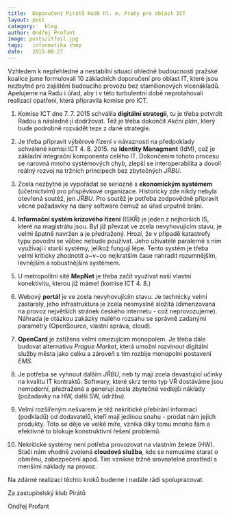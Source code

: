 ```yaml
---
title:	Doporučení Pirátů Radě hl. m. Prahy pro oblast ICT
layout:	post
category:	blog
author:	Ondřej Profant
image: posts/itfail.jpg
tags:	informatika zhmp
date:	2015-08-27
---
```




Vzhledem k nepřehledné a nestabilní situaci ohledně budoucnosti pražské koalice jsme formulovali 10 základních doporučení pro oblast IT, které jsou nezbytné pro zajištění budoucího provozu bez stamilionových vícenákladů. Apelujeme na Radu i úřad, aby i v této turbulentní době neprotahovali realizaci opatření, která připravila komise pro ICT.

1. Komise ICT dne 7. 7. 2015 schválila **digitální strategii**, tu je třeba potvrdit Radou a následně jí dodržovat. Též je třeba dokončit *Akční plán*, který bude podrobně rozvádět teze z dané strategie.

2. Je třeba připravit výběrové řízení v návaznosti na předpoklady schválené komisi ICT 4. 8. 2015. na **Identity Managment** (IdM), což je základní integrační komponenta celého IT. Dokončením tohoto procesu se narovná mnoho systémových chyb, zlepší se interoperabilita a dovolí reálný rozvoj na tržních principech bez zbytečných *JŘBU*.

3. Zcela nezbytné je vypořádat se seriozně s **ekonomickým systémem** (účetnictvím) pro příspěvkové organizace. Historicky zde nikdy nebyla otevřená soutěž, jen *JŘBU*. Pro soutěž je potřeba zodpovědně připravit věcné požadavky na daný software čemuž se úřad urputně brání.

4. **Informační systém krizového řízení** (ISKŘ) je jeden z nejhorších IS, které na magistrátu jsou. Byl již převzat ve zcela nevyhovujícím stavu, je velmi špatně navržen a je předražený. Hrozí, že v případě katastrofy typu povodní se vůbec nebude používat. Jeho uživatelé paralerně s ním využívají i starší systémy, jelikož fungují lépe. Tento systém je třeba velmi kriticky zhodnotit a~v~co nejkratším čase nahradit rozumnějším, levnějším a robustnějším systémem.

5. U metropolitní sítě **MepNet** je třeba začít využívat naší vlastní konektivitu, kterou již máme! (komise ICT 4. 8.) 

6. Webový **portál** je ve zcela nevyhovujícím stavu. Je technicky velmi zastaralý, jeho infrastruktura je zcela nesmyslně složitá (dimenzovaná na provoz největších stránek českého internetu - což neprovozujeme). Náhrada je otázkou zakázky malého rozsahu se správně zadanými parametry (OpenSource, vlastní správa, cloud).

7. **OpenCard** je zatížena velmi omezujícím monopolem. Je třeba dále budovat alternativu *Prague Market*, která umožní rozvinout digitální služby města jako celku a zároveň s tím rozbije monopolní postavení *EMS*.

8. Je potřeba se vyhnout dalším *JŘBU*, neb ty mají zcela devastující učinky na kvalitu IT kontraktů. Softwary, které skrz tento typ VŘ dostáváme jsou nemoderní, předražené a generují zcela zbytečné vedlejší náklady (požadavky na HW, další SW, údržbu). 

9. Velmi rozšířeným nešvarem je též nekritické přebírání informací (podkladů) od dodavatelů, kteří mají jedinou snahu - prodat nám jejich produkty. Toto se děje ve velké míře, vzniká díky tomu mnoho fám a efektivně to blokuje konstruktivní řešení problemů.

10. Nekritické systémy není potřeba provozovat na vlastním železe (HW). Stačí nám vhodně zvolená **cloudová služba**, kde se nemusíme starat o obměnu, zabezpečení apod. Tím vznikne tržně srovnatelné prostředí s menšími náklady na provoz.

Na zdárné realizaci těchto kroků budeme i nadále rádi spolupracovat.



Za zastupitelský klub Pirátů

Ondřej Profant


